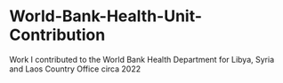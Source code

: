 # World-Bank-Health-Unit-Contribution
Work I contributed to the World Bank Health Department for Libya, Syria and Laos Country Office circa 2022
